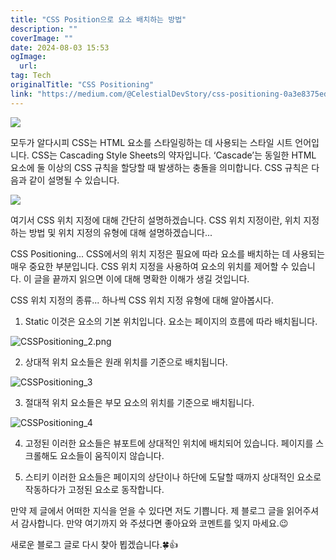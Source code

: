 ```yaml
---
title: "CSS Position으로 요소 배치하는 방법"
description: ""
coverImage: ""
date: 2024-08-03 15:53
ogImage: 
  url: 
tag: Tech
originalTitle: "CSS Positioning"
link: "https://medium.com/@CelestialDevStory/css-positioning-0a3e8375ed67"
---
```




<img src="/assets/img/CSSPositioning_0.png" />

모두가 알다시피 CSS는 HTML 요소를 스타일링하는 데 사용되는 스타일 시트 언어입니다. CSS는 Cascading Style Sheets의 약자입니다. ‘Cascade’는 동일한 HTML 요소에 둘 이상의 CSS 규칙을 할당할 때 발생하는 충돌을 의미합니다. CSS 규칙은 다음과 같이 설명될 수 있습니다.

<img src="/assets/img/CSSPositioning_1.png" />

여기서 CSS 위치 지정에 대해 간단히 설명하겠습니다. CSS 위치 지정이란, 위치 지정하는 방법 및 위치 지정의 유형에 대해 설명하겠습니다...

<div class="content-ad"></div>

CSS Positioning...
CSS에서의 위치 지정은 필요에 따라 요소를 배치하는 데 사용되는 매우 중요한 부분입니다. CSS 위치 지정을 사용하여 요소의 위치를 제어할 수 있습니다. 이 글을 끝까지 읽으면 이에 대해 명확한 이해가 생길 것입니다.

CSS 위치 지정의 종류...
하나씩 CSS 위치 지정 유형에 대해 알아봅시다.

1.  Static
    이것은 요소의 기본 위치입니다.
    요소는 페이지의 흐름에 따라 배치됩니다.

![CSSPositioning_2.png](/assets/img/CSSPositioning_2.png)

<div class="content-ad"></div>

2.  상대적 위치
    요소들은 원래 위치를 기준으로 배치됩니다.

![CSSPositioning_3](/assets/img/CSSPositioning_3.png)

3.  절대적 위치
    요소들은 부모 요소의 위치를 기준으로 배치됩니다.

![CSSPositioning_4](/assets/img/CSSPositioning_4.png)

<div class="content-ad"></div>

4.  고정된
    이러한 요소들은 뷰포트에 상대적인 위치에 배치되어 있습니다. 페이지를 스크롤해도 요소들이 움직이지 않습니다.

5.  스티키
    이러한 요소들은 페이지의 상단이나 하단에 도달할 때까지 상대적인 요소로 작동하다가 고정된 요소로 동작합니다.

만약 제 글에서 어떠한 지식을 얻을 수 있다면 저도 기쁩니다.
제 블로그 글을 읽어주셔서 감사합니다. 만약 여기까지 와 주셨다면 좋아요와 코멘트를 잊지 마세요.😉

새로운 블로그 글로 다시 찾아 뵙겠습니다.🍀👍
